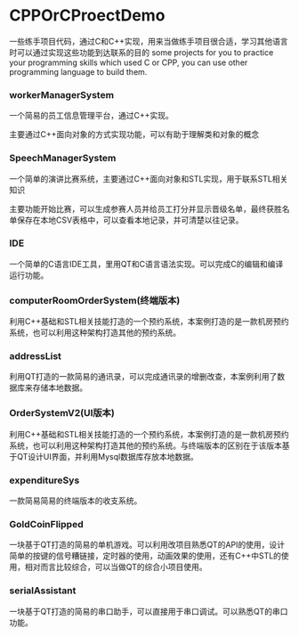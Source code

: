# CPPOrCProectDemo
一些练手项目代码，通过C和C++实现，用来当做练手项目很合适，学习其他语言时可以通过实现这些功能到达联系的目的
some projects for you to practice your programming skills which used C or CPP, you can use other programming language to build them.


### workerManagerSystem
一个简易的员工信息管理平台，通过C++实现。

主要通过C++面向对象的方式实现功能，可以有助于理解类和对象的概念

### SpeechManagerSystem

一个简单的演讲比赛系统，主要通过C++面向对象和STL实现，用于联系STL相关知识

主要功能开始比赛，可以生成参赛人员并给员工打分并显示晋级名单，最终获胜名单保存在本地CSV表格中，可以查看本地记录，并可清楚以往记录。

### IDE

一个简单的C语言IDE工具，里用QT和C语言语法实现。可以完成C的编辑和编译运行功能。

### computerRoomOrderSystem(终端版本)

利用C++基础和STL相关技能打造的一个预约系统，本案例打造的是一款机房预约系统，也可以利用这种架构打造其他的预约系统。

### addressList

利用QT打造的一款简易的通讯录，可以完成通讯录的增删改查，本案例利用了数据库来存储本地数据。

### OrderSystemV2(UI版本)

利用C++基础和STL相关技能打造的一个预约系统，本案例打造的是一款机房预约系统，也可以利用这种架构打造其他的预约系统。与终端版本的区别在于该版本基于QT设计UI界面，并利用Mysql数据库存放本地数据。

### expenditureSys

一款简易简易的终端版本的收支系统。

### GoldCoinFlipped

一块基于QT打造的简易的单机游戏。可以利用改项目熟悉QT的API的使用，设计简单的按键的信号糟链接，定时器的使用，动画效果的使用，还有C++中STL的使用，相对而言比较综合，可以当做QT的综合小项目使用。

### serialAssistant

一块基于QT打造的简易的串口助手，可以直接用于串口调试。可以熟悉QT的串口功能。